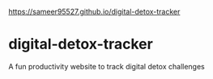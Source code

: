 https://sameer95527.github.io/digital-detox-tracker
# digital-detox-tracker
A fun productivity website to track digital detox challenges
